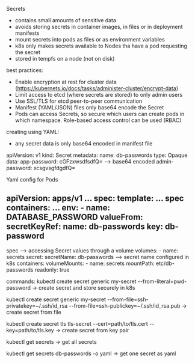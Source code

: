 Secrets

- contains small amounts of sensitive data
- avoids storing secrets in container images, in files or in deployment manifests
- mount secrets into pods as files or as environment variables
- k8s only makes secrets available to Nodes tha have a pod requesting the secret
- stored in tempfs on a node (not on disk)

best practices:
- Enable encryption at rest for cluster data (https://kubernets.io/docs/tasks/administer-cluster/encrypt-data)
- Limit access to etcd (where secrets are stored) to only admin users
- Use SSL/TLS for etcd peer-to-peer communication
- Manifest (YAML/JSON) files only base64 encode the Secret
- Pods can access Secrets, so secure which users can create pods in which namespace. Role-based access control can be used (RBAC)

creating using YAML:
- any secret data is only base64 encoded in manifest file

apiVersion: v1
kind: Secret
metadata:
  name: db-passwords
type: Opaque
data:
  app-password: cGFzxwsdfsdfQ= --> base64 encoded
  admin-password: xcsgvsgfdgdfQ=

Yaml config for Pods

apiVersion: apps/v1
...
spec:
  template:
  ...
  spec
    containers: ...
    env:
    - name: DATABASE_PASSWORD
      valueFrom:
        secretKeyRef:
          name: db-passwords
          key: db-password
  --------------------------
  spec --> accessing Secret values through a volume
    volumes:
      - name: secrets
        secret:
          secretName: db-passwords --> secret name configured in k8s
    containers:
      volumeMounts:
      - name: secrets
        mountPath: etc/db-passwords
          readonly: true




commands:
kubectl create secret generic my-secret --from-literal=pwd-password -> create secret and store securely in k8s

kubectl create secret generic my-secret --from-file=ssh-privatekey=~/.ssh/id_rsa --from-file=ssh-publickey=~/.ssh/id_rsa.pub -> create secret from file

kubectl create secret tls tls-secret --cert=path/to/tls.cert --key=path/to/tls.key -> create secret from key pair

kubectl get secrets -> get all secrets

kubectl get secrets db-passwords -o yaml -> get one secret as yaml
